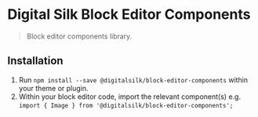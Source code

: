 # Digital Silk Block Editor Components

> Block editor components library.

## Installation

1. Run `npm install --save @digitalsilk/block-editor-components` within your theme or plugin.
2. Within your block editor code, import the relevant component(s) e.g. `import { Image } from '@digitalsilk/block-editor-components';`
